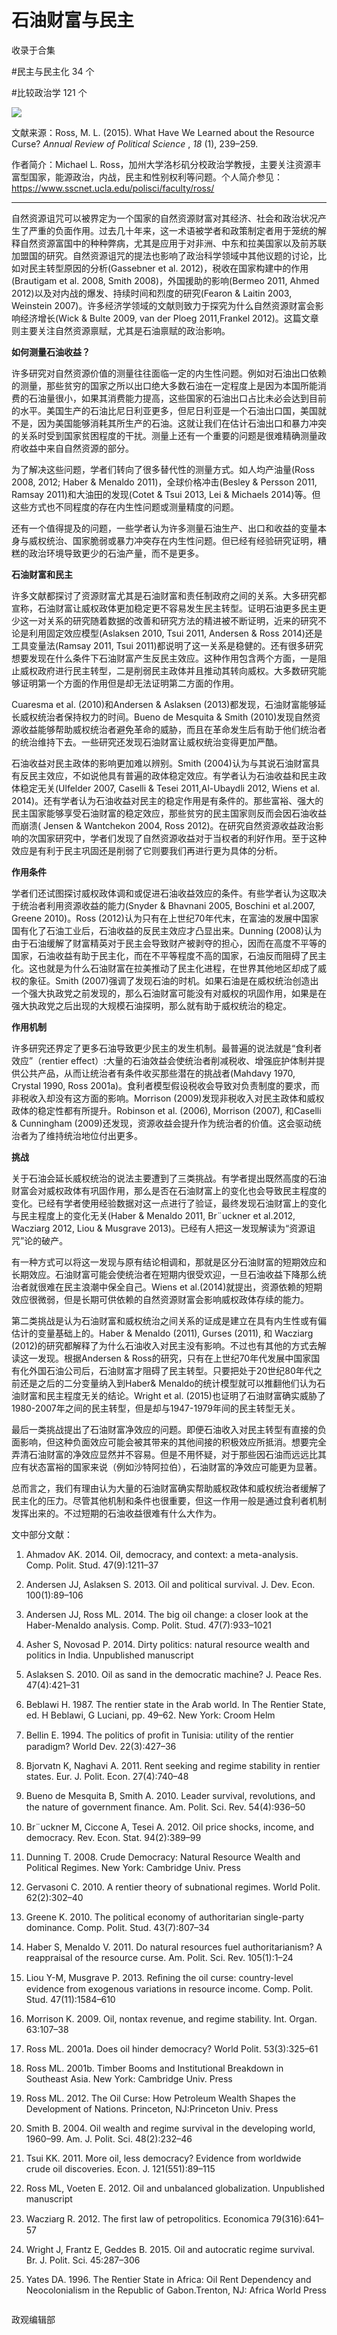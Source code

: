 # 石油财富与民主


收录于合集

#民主与民主化 34 个

#比较政治学 121 个

<img src='/images/606/2.png' width='auto' />

文献来源：Ross, M. L. (2015). What Have We Learned about the Resource Curse?
_Annual Review of Political Science_ , _18_ (1), 239–259.

作者简介：Michael L.
Ross，加州大学洛杉矶分校政治学教授，主要关注资源丰富型国家，能源政治，内战，民主和性别权利等问题。个人简介参见：https://www.sscnet.ucla.edu/polisci/faculty/ross/

* * *

  

自然资源诅咒可以被界定为一个国家的自然资源财富对其经济、社会和政治状况产生了严重的负面作用。过去几十年来，这一术语被学者和政策制定者用于笼统的解释自然资源富国中的种种弊病，尤其是应用于对非洲、中东和拉美国家以及前苏联加盟国的研究。自然资源诅咒的提法也影响了政治科学领域中其他议题的讨论，比如对民主转型原因的分析(Gassebner
et al. 2012)，税收在国家构建中的作用(Brautigam et al. 2008, Smith 2008)，外国援助的影响(Bermeo
2011, Ahmed 2012)以及对内战的爆发、持续时间和烈度的研究(Fearon & Laitin 2003, Weinstein
2007)。许多经济学领域的文献则致力于探究为什么自然资源财富会影响经济增长(Wick & Bulte 2009, van der Ploeg
2011,Frankel 2012)。这篇文章则主要关注自然资源禀赋，尤其是石油禀赋的政治影响。

 **如何测量石油收益？**

  

许多研究对自然资源价值的测量往往面临一定的内生性问题。例如对石油出口依赖的测量，那些贫穷的国家之所以出口绝大多数石油在一定程度上是因为本国所能消费的石油量很小，如果其消费能力提高，这些国家的石油出口占比未必会达到目前的水平。美国生产的石油比尼日利亚更多，但尼日利亚是一个石油出口国，美国就不是，因为美国能够消耗其所生产的石油。这就让我们在估计石油出口和暴力冲突的关系时受到国家贫困程度的干扰。测量上还有一个重要的问题是很难精确测量政府收益中来自自然资源的部分。

为了解决这些问题，学者们转向了很多替代性的测量方式。如人均产油量(Ross 2008, 2012; Haber & Menaldo
2011)，全球价格冲击(Besley & Persson 2011, Ramsay 2011)和大油田的发现(Cotet & Tsui 2013, Lei
& Michaels 2014)等。但这些方式也不同程度的存在内生性问题或测量精度的问题。

还有一个值得提及的问题，一些学者认为许多测量石油生产、出口和收益的变量本身与威权统治、国家脆弱或暴力冲突存在内生性问题。但已经有经验研究证明，糟糕的政治环境导致更少的石油产量，而不是更多。

 **石油财富和民主**

许多文献都探讨了资源财富尤其是石油财富和责任制政府之间的关系。大多研究都宣称，石油财富让威权政体更加稳定更不容易发生民主转型。证明石油更多民主更少这一对关系的研究随着数据的改善和研究方法的精进被不断证明，近来的研究不论是利用固定效应模型(Aslaksen
2010, Tsui 2011, Andersen & Ross 2014)还是工具变量法(Ramsay 2011, Tsui
2011)都说明了这一关系是稳健的。还有很多研究想要发现在什么条件下石油财富产生反民主效应。这种作用包含两个方面，一是阻止威权政府进行民主转型，二是削弱民主政体并且推动其转向威权。大多数研究能够证明第一个方面的作用但是却无法证明第二方面的作用。

Cuaresma et al. (2010)和Andersen & Aslaksen
(2013)都发现，石油财富能够延长威权统治者保持权力的时间。Bueno de Mesquita & Smith
(2010)发现自然资源收益能够帮助威权统治者避免革命的威胁，而且在革命发生后有助于他们统治者的统治维持下去。一些研究还发现石油财富让威权统治变得更加严酷。

石油收益对民主政体的影响更加难以辨别。Smith
(2004)认为与其说石油财富具有反民主效应，不如说他具有普遍的政体稳定效应。有学者认为石油收益和民主政体稳定无关(Ulfelder 2007,
Caselli & Tesei 2011,Al-Ubaydli 2012, Wiens et al.
2014)。还有学者认为石油收益对民主的稳定作用是有条件的。那些富裕、强大的民主国家能够享受石油财富的稳定效应，那些贫穷的民主国家则反而会因石油收益而崩溃(
Jensen & Wantchekon 2004, Ross
2012)。在研究自然资源收益政治影响的次国家研究中，学者们发现了自然资源收益对于当权者的利好作用。至于这种效应是有利于民主巩固还是削弱了它则要我们再进行更为具体的分析。

 **作用条件**

学者们还试图探讨威权政体调和或促进石油收益效应的条件。有些学者认为这取决于统治者利用资源收益的能力(Snyder & Bhavnani 2005,
Boschini et al.2007, Greene 2010)。Ross
(2012)认为只有在上世纪70年代末，在富油的发展中国家国有化了石油工业后，石油收益的反民主效应才凸显出来。Dunning
(2008)认为由于石油缓解了财富精英对于民主会导致财产被剥夺的担心，因而在高度不平等的国家，石油收益有助于民主化，而在不平等程度不高的国家，石油反而阻碍了民主化。这也就是为什么石油财富在拉美推动了民主化进程，在世界其他地区却成了威权的象征。Smith
(2007)强调了发现石油的时机。如果石油是在威权统治创造出一个强大执政党之前发现的，那么石油财富可能没有对威权的巩固作用，如果是在强大执政党之后出现的大规模石油探明，那么就有助于威权统治的稳定。

 **作用机制**

  

许多研究还界定了更多石油导致更少民主的发生机制。最普遍的说法就是“食利者效应”（rentier
effect）:大量的石油效益会使统治者削减税收、增强庇护体制并提供公共产品，从而让统治者有条件收买那些潜在的挑战者(Mahdavy 1970,
Crystal 1990, Ross 2001a)。食利者模型假设税收会导致对负责制度的要求，而非税收入却没有这方面的影响。Morrison
(2009)发现非税收入对民主政体和威权政体的稳定性都有所提升。Robinson et al. (2006), Morrison (2007),
和Caselli & Cunningham (2009)还发现，资源收益会提升作为统治者的价值。这会驱动统治者为了维持统治地位付出更多。

 **挑战**

  

关于石油会延长威权统治的说法主要遭到了三类挑战。有学者提出既然高度的石油财富会对威权政体有巩固作用，那么是否在石油财富上的变化也会导致民主程度的变化。已经有学者使用经验数据对这一点进行了验证，最终发现石油财富上的变化与民主程度上的变化无关(Haber
& Menaldo 2011, Br¨uckner et al.2012, Wacziarg 2012, Liou & Musgrave
2013)。已经有人把这一发现解读为“资源诅咒”论的破产。

有一种方式可以将这一发现与原有结论相调和，那就是区分石油财富的短期效应和长期效应。石油财富可能会使统治者在短期内很受欢迎，一旦石油收益下降那么统治者就很难在民主浪潮中保全自己。Wiens
et al.(2014)就提出，资源依赖的短期效应很微弱，但是长期可供依赖的自然资源财富会影响威权政体存续的能力。

第二类挑战是认为石油财富和威权统治之间关系的证成是建立在具有内生性或有偏估计的变量基础上的。Haber & Menaldo (2011), Gurses
(2011), 和 Wacziarg (2012)的研究都解释了为什么石油收入对民主没有影响。不过也有其他的方式去解读这一发现。根据Andersen &
Ross的研究，只有在上世纪70年代发展中国家国有化外国石油公司后，石油财富才阻碍了民主转型。只要把处于20世纪80年代之前还是之后的二分变量纳入到Haber&
Menaldo的统计模型就可以推翻他们认为石油财富和民主程度无关的结论。Wright et al.
(2015)也证明了石油财富确实威胁了1980-2007年之间的民主转型，但是却与1947-1979年间的民主转型无关。

最后一类挑战提出了石油财富净效应的问题。即便石油收入对民主转型有直接的负面影响，但这种负面效应可能会被其带来的其他间接的积极效应所抵消。想要完全弄清石油财富的净效应显然并不容易。但是不用怀疑，对于那些因石油而远远比其应有状态富裕的国家来说（例如沙特阿拉伯），石油财富的净效应可能更为显著。

总而言之，我们有理由认为大量的石油财富确实帮助威权政体和威权统治者缓解了民主化的压力。尽管其他机制和条件也很重要，但这一作用一般是通过食利者机制发挥出来的。不过短期的石油收益很难有什么大作为。

  

文中部分文献：

  1. Ahmadov AK. 2014. Oil, democracy, and context: a meta-analysis. Comp. Polit. Stud. 47(9):1211–37

  2. Andersen JJ, Aslaksen S. 2013. Oil and political survival. J. Dev. Econ. 100(1):89–106

  3. Andersen JJ, Ross ML. 2014. The big oil change: a closer look at the Haber-Menaldo analysis. Comp. Polit. Stud. 47(7):933–1021

  4. Asher S, Novosad P. 2014. Dirty politics: natural resource wealth and politics in India. Unpublished manuscript

  5. Aslaksen S. 2010. Oil as sand in the democratic machine? J. Peace Res. 47(4):421–31

  6. Beblawi H. 1987. The rentier state in the Arab world. In The Rentier State, ed. H Beblawi, G Luciani, pp. 49–62. New York: Croom Helm

  7. Bellin E. 1994. The politics of proﬁt in Tunisia: utility of the rentier paradigm? World Dev. 22(3):427–36

  8. Bjorvatn K, Naghavi A. 2011. Rent seeking and regime stability in rentier states. Eur. J. Polit. Econ. 27(4):740–48

  9. Bueno de Mesquita B, Smith A. 2010. Leader survival, revolutions, and the nature of government ﬁnance. Am. Polit. Sci. Rev. 54(4):936–50

  10. Br¨uckner M, Ciccone A, Tesei A. 2012. Oil price shocks, income, and democracy. Rev. Econ. Stat. 94(2):389–99  

  11. Dunning T. 2008. Crude Democracy: Natural Resource Wealth and Political Regimes. New York: Cambridge Univ. Press

  12. Gervasoni C. 2010. A rentier theory of subnational regimes. World Polit. 62(2):302–40

  13. Greene K. 2010. The political economy of authoritarian single-party dominance. Comp. Polit. Stud. 43(7):807–34

  14. Haber S, Menaldo V. 2011. Do natural resources fuel authoritarianism? A reappraisal of the resource curse. Am. Polit. Sci. Rev. 105(1):1–24

  15. Liou Y-M, Musgrave P. 2013. Reﬁning the oil curse: country-level evidence from exogenous variations in resource income. Comp. Polit. Stud. 47(11):1584–610

  16. Morrison K. 2009. Oil, nontax revenue, and regime stability. Int. Organ. 63:107–38  

  17. Ross ML. 2001a. Does oil hinder democracy? World Polit. 53(3):325–61

  18. Ross ML. 2001b. Timber Booms and Institutional Breakdown in Southeast Asia. New York: Cambridge Univ. Press

  19. Ross ML. 2012. The Oil Curse: How Petroleum Wealth Shapes the Development of Nations. Princeton, NJ:Princeton Univ. Press

  20. Smith B. 2004. Oil wealth and regime survival in the developing world, 1960–99. Am. J. Polit. Sci. 48(2):232–46  

  21. Tsui KK. 2011. More oil, less democracy? Evidence from worldwide crude oil discoveries. Econ. J. 121(551):89–115

  22. Ross ML, Voeten E. 2012. Oil and unbalanced globalization. Unpublished manuscript

  23. Wacziarg R. 2012. The ﬁrst law of petropolitics. Economica 79(316):641–57  

  24. Wright J, Frantz E, Geddes B. 2015. Oil and autocratic regime survival. Br. J. Polit. Sci. 45:287–306

  25. Yates DA. 1996. The Rentier State in Africa: Oil Rent Dependency and Neocolonialism in the Republic of Gabon.Trenton, NJ: Africa World Press

  

![]()

政观编辑部


